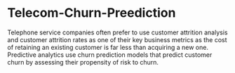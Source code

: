 # Telecom-Churn-Preediction
Telephone service companies often prefer to use customer attrition analysis and customer attrition rates as one of their key business metrics as the cost of retaining an existing customer is far less than acquiring a new one. Predictive analytics use churn prediction models that predict customer churn by assessing their propensity of risk to churn. 
